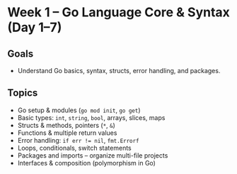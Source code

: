 # Week 1 – Go Language Core & Syntax (Day 1–7)

## Goals

- Understand Go basics, syntax, structs, error handling, and packages.

## Topics

- Go setup & modules (`go mod init`, `go get`)
- Basic types: `int`, `string`, `bool`, arrays, slices, maps
- Structs & methods, pointers (`*`, `&`)
- Functions & multiple return values
- Error handling: `if err != nil`, `fmt.Errorf`
- Loops, conditionals, switch statements
- Packages and imports – organize multi-file projects
- Interfaces & composition (polymorphism in Go)